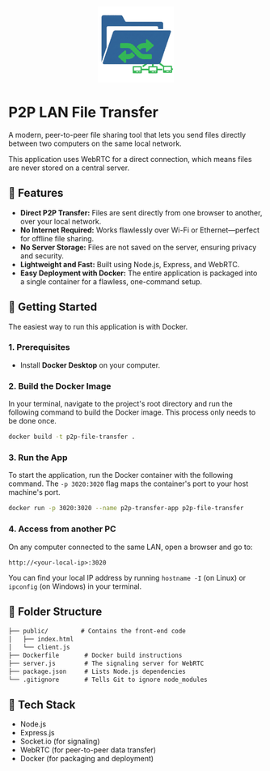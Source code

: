
<p align="center">
  <img src="img.png" alt="LAN Share Logo" width="150"/>
</p>

# P2P LAN File Transfer

A modern, peer-to-peer file sharing tool that lets you send files directly between two computers on the same local network.

This application uses WebRTC for a direct connection, which means files are never stored on a central server.

## 🔧 Features

-   **Direct P2P Transfer:** Files are sent directly from one browser to another, over your local network.
-   **No Internet Required:** Works flawlessly over Wi-Fi or Ethernet—perfect for offline file sharing.
-   **No Server Storage:** Files are not saved on the server, ensuring privacy and security.
-   **Lightweight and Fast:** Built using Node.js, Express, and WebRTC.
-   **Easy Deployment with Docker:** The entire application is packaged into a single container for a flawless, one-command setup.

## 🚀 Getting Started

The easiest way to run this application is with Docker.

### 1. Prerequisites

-   Install  **Docker Desktop** on your computer.

### 2. Build the Docker Image

In your terminal, navigate to the project's root directory and run the following command to build the Docker image. This process only needs to be done once.

```bash
docker build -t p2p-file-transfer .
````

### 3\. Run the App

To start the application, run the Docker container with the following command. The `-p 3020:3020` flag maps the container's port to your host machine's port.

```bash
docker run -p 3020:3020 --name p2p-transfer-app p2p-file-transfer
```

### 4\. Access from another PC

On any computer connected to the same LAN, open a browser and go to:

```
http://<your-local-ip>:3020
```

You can find your local IP address by running `hostname -I` (on Linux) or `ipconfig` (on Windows) in your terminal.

## 📁 Folder Structure

```
├── public/         # Contains the front-end code
│   ├── index.html
│   └── client.js
├── Dockerfile       # Docker build instructions
├── server.js        # The signaling server for WebRTC
├── package.json     # Lists Node.js dependencies
└── .gitignore       # Tells Git to ignore node_modules
```

## 🧰 Tech Stack

  * Node.js
  * Express.js
  * Socket.io (for signaling)
  * WebRTC (for peer-to-peer data transfer)
  * Docker (for packaging and deployment)

<!-- end list -->

```
```
